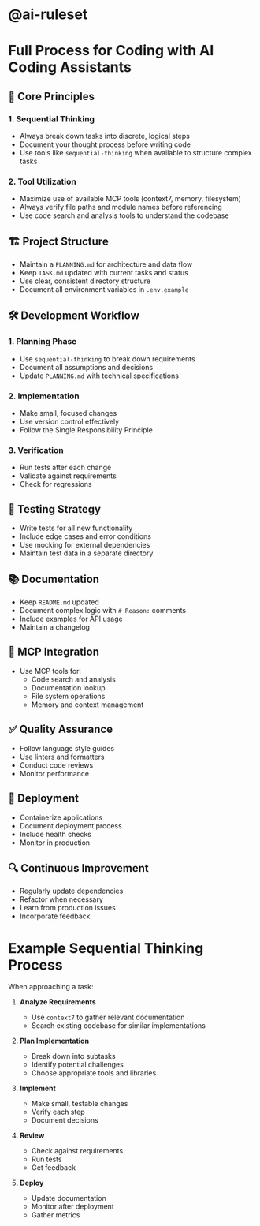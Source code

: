 # @ai-ruleset
# Full Process for Coding with AI Coding Assistants

## 🧠 Core Principles

### 1. Sequential Thinking
- Always break down tasks into discrete, logical steps
- Document your thought process before writing code
- Use tools like `sequential-thinking` when available to structure complex tasks

### 2. Tool Utilization
- Maximize use of available MCP tools (context7, memory, filesystem)
- Always verify file paths and module names before referencing
- Use code search and analysis tools to understand the codebase

## 🏗️ Project Structure
- Maintain a `PLANNING.md` for architecture and data flow
- Keep `TASK.md` updated with current tasks and status
- Use clear, consistent directory structure
- Document all environment variables in `.env.example`

## 🛠️ Development Workflow

### 1. Planning Phase
- Use `sequential-thinking` to break down requirements
- Document all assumptions and decisions
- Update `PLANNING.md` with technical specifications

### 2. Implementation
- Make small, focused changes
- Use version control effectively
- Follow the Single Responsibility Principle

### 3. Verification
- Run tests after each change
- Validate against requirements
- Check for regressions

## 🧪 Testing Strategy
- Write tests for all new functionality
- Include edge cases and error conditions
- Use mocking for external dependencies
- Maintain test data in a separate directory

## 📚 Documentation
- Keep `README.md` updated
- Document complex logic with `# Reason:` comments
- Include examples for API usage
- Maintain a changelog

## 🔄 MCP Integration
- Use MCP tools for:
  - Code search and analysis
  - Documentation lookup
  - File system operations
  - Memory and context management

## ✅ Quality Assurance
- Follow language style guides
- Use linters and formatters
- Conduct code reviews
- Monitor performance

## 🚀 Deployment
- Containerize applications
- Document deployment process
- Include health checks
- Monitor in production

## 🔍 Continuous Improvement
- Regularly update dependencies
- Refactor when necessary
- Learn from production issues
- Incorporate feedback

# Example Sequential Thinking Process

When approaching a task:

1. **Analyze Requirements**
   - Use `context7` to gather relevant documentation
   - Search existing codebase for similar implementations

2. **Plan Implementation**
   - Break down into subtasks
   - Identify potential challenges
   - Choose appropriate tools and libraries

3. **Implement**
   - Make small, testable changes
   - Verify each step
   - Document decisions

4. **Review**
   - Check against requirements
   - Run tests
   - Get feedback

5. **Deploy**
   - Update documentation
   - Monitor after deployment
   - Gather metrics
